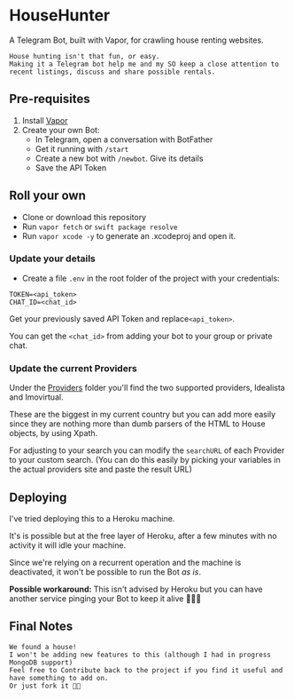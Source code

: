 # HouseHunter

A Telegram Bot, built with Vapor, for crawling house renting websites.

    House hunting isn't that fun, or easy. 
    Making it a Telegram bot help me and my SO keep a close attention to recent listings, discuss and share possible rentals.

## Pre-requisites

1. Install [Vapor](https://docs.vapor.codes/3.0/install/macos/)
2. Create your own Bot:
    - In Telegram, open a conversation with BotFather
    - Get it running with `/start`
    - Create a new bot with `/newbot`. Give its details
    - Save the API Token

## Roll your own

- Clone or download this repository
- Run `vapor fetch` or `swift package resolve`
- Run `vapor xcode -y` to generate an .xcodeproj and open it.

### Update your details

- Create a file `.env` in the root folder of the project with your credentials:

```
TOKEN=<api_token>
CHAT_ID=<chat_id>
```

Get your previously saved API Token and replace`<api_token>`.

You can get the `<chat_id>` from adding your bot to your group or private chat.

### Update the current Providers

Under the [Providers](Sources/App/Crawler/Providers/) folder you'll find the two supported providers, Idealista and Imovirtual.

These are the biggest in my current country but you can add more easily since they are nothing more than dumb parsers of the HTML to House objects, by using Xpath.

For adjusting to your search you can modify the `searchURL` of each Provider to your custom search. (You can do this easily by picking your variables in the actual providers site and paste the result URL)

## Deploying

I've tried deploying this to a Heroku machine. 

It's is possible but at the free layer of Heroku, after a few minutes with no activity it will idle your machine.

Since we're relying on a recurrent operation and the machine is deactivated, it won't be possible to run the Bot *as is*.

**Possible workaround:** This isn't advised by Heroku but you can have another service pinging your Bot to keep it alive 🤷🏻‍♂️

## Final Notes

    We found a house!
    I won't be adding new features to this (although I had in progress MongoDB support)
    Feel free to Contribute back to the project if you find it useful and have something to add on.
    Or just fork it 👍🏻

